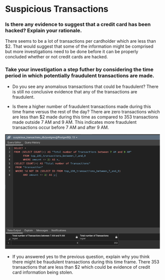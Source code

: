 # Suspicious Transactions

### Is there any evidence to suggest that a credit card has been hacked? Explain your rationale.

There seems to be a lot of transactions per cardholder which are less than $2. That would suggest that some of the information might be comprised but more investigations need to be done before it can be properly concluded whether or not credit cards are hacked.

### Take your investigation a step futher by considering the time period in which potentially fraudulent transactions are made.

* Do you see any anomalous transactions that could be fraudulent?
There is still no conclusive evidence that any of the transactions are fraudulent.

* Is there a higher number of fraudulent transactions made during this time frame versus the rest of the day?
There are zero transactions which are less than $2 made during this time as compared to 353 transactions made outside 7 AM and 9 AM. This indicates more fraudulent transactions occur before 7 AM and after 9 AM.

![image](images/number_of_transactions.png)

* If you answered yes to the previous question, explain why you think there might be fraudulent transactions during this time frame.
There 353 transactions that are less than $2 which could be evidence of credit card information being stolen.
